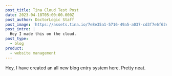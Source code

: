 ```yaml
---
post_title: Tina Cloud Test Post
date: 2023-04-18T05:00:00.000Z
post_author: DoctorLogic Staff
post_image: 'https://assets.tina.io/7e8e35a1-5716-49a5-a037-cd3f7e6f62e0/1.jpg'
post_intro: |
  Hey I made this on the cloud.
post_type:
  - blog
product:
  - website management
---
```


Hey, I have created an all new blog entry system here.  Pretty neat.  
